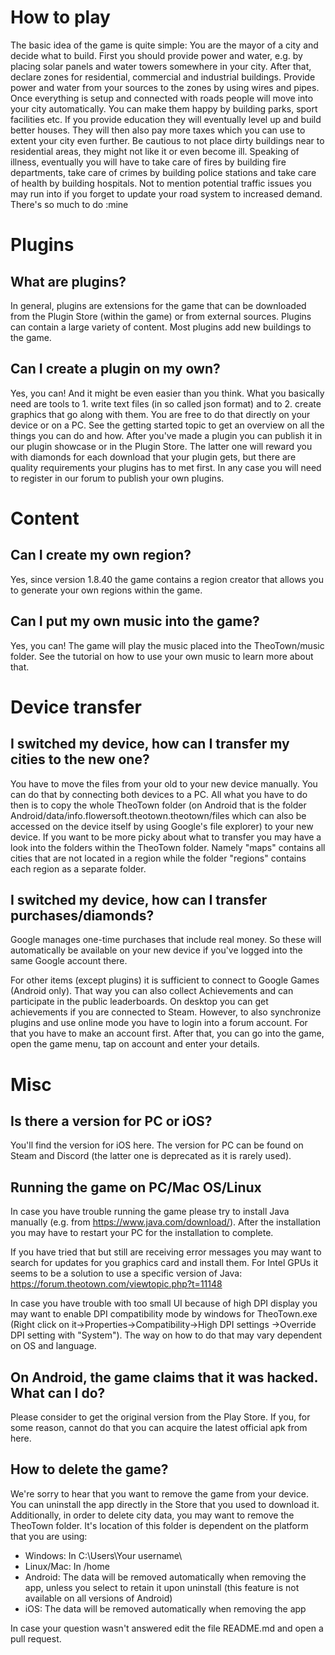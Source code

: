 # How to play
The basic idea of the game is quite simple: You are the mayor of a city and decide what to build. First you should provide power and water, e.g. by placing solar panels and water towers somewhere in your city. After that, declare zones for residential, commercial and industrial buildings. Provide power and water from your sources to the zones by using wires and pipes. Once everything is setup and connected with roads people will move into your city automatically. You can make them happy by building parks, sport facilities etc. If you provide education they will eventually level up and build better houses. They will then also pay more taxes which you can use to extent your city even further. Be cautious to not place dirty buildings near to residential areas, they might not like it or even become ill. Speaking of illness, eventually you will have to take care of fires by building fire departments, take care of crimes by building police stations and take care of health by building hospitals. Not to mention potential traffic issues you may run into if you forget to update your road system to increased demand. There's so much to do :mine

# Plugins
## What are plugins?
In general, plugins are extensions for the game that can be downloaded from the Plugin Store (within the game) or from external sources. Plugins can contain a large variety of content. Most plugins add new buildings to the game.


## Can I create a plugin on my own?
Yes, you can! And it might be even easier than you think. What you basically need are tools to 1. write text files (in so called json format) and to 2. create graphics that go along with them. You are free to do that directly on your device or on a PC. See the getting started topic to get an overview on all the things you can do and how. After you've made a plugin you can publish it in our plugin showcase or in the Plugin Store. The latter one will reward you with diamonds for each download that your plugin gets, but there are quality requirements your plugins has to met first. In any case you will need to register in our forum to publish your own plugins.

# Content
## Can I create my own region?
Yes, since version 1.8.40 the game contains a region creator that allows you to generate your own regions within the game.


## Can I put my own music into the game?
Yes, you can! The game will play the music placed into the TheoTown/music folder. See the tutorial on how to use your own music to learn more about that.



# Device transfer
## I switched my device, how can I transfer my cities to the new one?
You have to move the files from your old to your new device manually. You can do that by connecting both devices to a PC. All what you have to do then is to copy the whole TheoTown folder (on Android that is the folder Android/data/info.flowersoft.theotown.theotown/files which can also be accessed on the device itself by using Google's file explorer) to your new device. If you want to be more picky about what to transfer you may have a look into the folders within the TheoTown folder. Namely "maps" contains all cities that are not located in a region while the folder "regions" contains each region as a separate folder.

## I switched my device, how can I transfer purchases/diamonds?
Google manages one-time purchases that include real money. So these will automatically be available on your new device if you've logged into the same Google account there.

For other items (except plugins) it is sufficient to connect to Google Games (Android only). That way you can also collect Achievements and can participate in the public leaderboards. On desktop you can get achievements if you are connected to Steam. However, to also synchronize plugins and use online mode you have to login into a forum account. For that you have to make an account first. After that, you can go into the game, open the game menu, tap on account and enter your details.

# Misc
## Is there a version for PC or iOS?
You'll find the version for iOS here.
The version for PC can be found on Steam and Discord (the latter one is deprecated as it is rarely used).



## Running the game on PC/Mac OS/Linux
In case you have trouble running the game please try to install Java manually
(e.g. from https://www.java.com/download/). After the installation you may have
to restart your PC for the installation to complete.

If you have tried that but still are receiving error messages you may want to
search for updates for you graphics card and install them.
For Intel GPUs it seems to be a solution to use a specific version of Java:
https://forum.theotown.com/viewtopic.php?t=11148

In case you have trouble with too small UI because of high DPI display you may
want to enable DPI compatibility mode by windows for TheoTown.exe
(Right click on it->Properties->Compatibility->High DPI settings
->Override DPI setting with "System"). The way on how to do that may vary
dependent on OS and language.

## On Android, the game claims that it was hacked. What can I do?
Please consider to get the original version from the Play Store. If you, for some reason, cannot do that you can acquire the latest official apk from here.

## How to delete the game?
We're sorry to hear that you want to remove the game from your device. You can uninstall the app directly in the Store that you used to download it. Additionally, in order to delete city data, you may want to remove the TheoTown folder. It's location of this folder is dependent on the platform that you are using:
- Windows: In C:\Users\Your username\
- Linux/Mac: In /home
- Android: The data will be removed automatically when removing the app, unless you select to retain it upon uninstall (this feature is not available on all versions of Android)
- iOS: The data will be removed automatically when removing the app

In case your question wasn't answered edit the file README.md and open a pull request.
